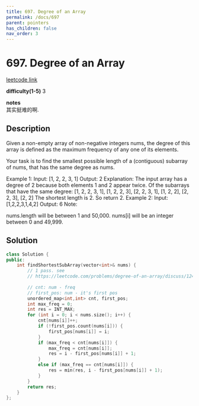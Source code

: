 ```yaml
---
title: 697. Degree of an Array
permalink: /docs/697
parent: pointers
has_children: false
nav_order: 3
---
```

# 697. Degree of an Array
[leetcode link](https://leetcode.com/problems/degree-of-an-array/)

**difficulty(1-5)** 
3

**notes**   
其实挺难的啊.

## Description
Given a non-empty array of non-negative integers nums, the degree of this array is defined as the maximum frequency of any one of its elements.

Your task is to find the smallest possible length of a (contiguous) subarray of nums, that has the same degree as nums.

Example 1:
Input: [1, 2, 2, 3, 1]
Output: 2
Explanation: 
The input array has a degree of 2 because both elements 1 and 2 appear twice.
Of the subarrays that have the same degree:
[1, 2, 2, 3, 1], [1, 2, 2, 3], [2, 2, 3, 1], [1, 2, 2], [2, 2, 3], [2, 2]
The shortest length is 2. So return 2.
Example 2:
Input: [1,2,2,3,1,4,2]
Output: 6
Note:

nums.length will be between 1 and 50,000.
nums[i] will be an integer between 0 and 49,999.


## Solution
```c++
class Solution {
public:
    int findShortestSubArray(vector<int>& nums) {
        // 1 pass. see 
        // https://leetcode.com/problems/degree-of-an-array/discuss/124317/JavaC%2B%2BPython-One-Pass-Solution
        
        // cnt: num - freq
        // first_pos: num - it's first pos
        unordered_map<int,int> cnt, first_pos; 
        int max_freq = 0;
        int res = INT_MAX;
        for (int i = 0; i < nums.size(); i++) {
            cnt[nums[i]]++;
            if (!first_pos.count(nums[i])) {
                first_pos[nums[i]] = i;
            }
            if (max_freq < cnt[nums[i]]) {
                max_freq = cnt[nums[i]];
                res = i - first_pos[nums[i]] + 1;
            }
            else if (max_freq == cnt[nums[i]]) {
                res = min(res, i - first_pos[nums[i]] + 1);
            }
        }
        return res;
    }
};
```

<!-- 
Default label
{: .label }

Blue label
{: .label .label-blue }

Stable
{: .label .label-green }

New release
{: .label .label-purple }

Coming soon
{: .label .label-yellow }

Deprecated
{: .label .label-red } -->
